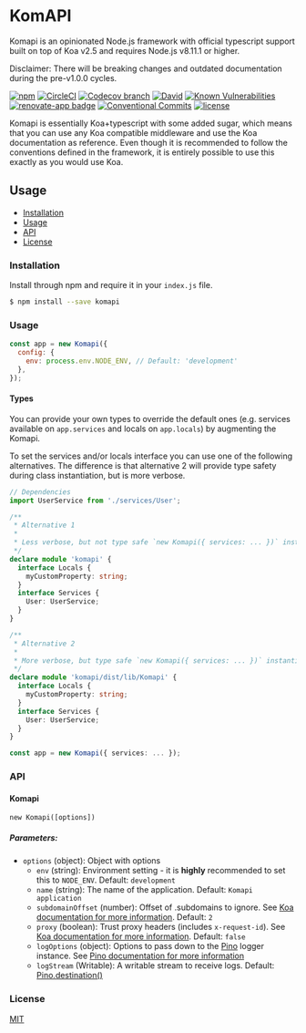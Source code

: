 # KomAPI

Komapi is an opinionated Node.js framework with official typescript support built on top of Koa v2.5 and requires Node.js v8.11.1 or higher.
 
Disclaimer: There will be breaking changes and outdated documentation during the pre-v1.0.0 cycles.

[![npm][npm-image]][npm-url]
[![CircleCI][circleci-image]][circleci-url]
[![Codecov branch][codecov-image]][codecov-url]
[![David][david-image]][david-url]
[![Known Vulnerabilities][snyk-image]][snyk-url]
[![renovate-app badge][renovate-image]][renovate-url]
[![Conventional Commits][conventional-commits-image]][conventional-commits-url]
[![license][license-image]][license-url]

Komapi is essentially Koa+typescript with some added sugar, which means that you can use any Koa compatible middleware and use the Koa documentation as reference. Even though it is recommended to follow the conventions defined in the framework, it is entirely possible to use this exactly as you would use Koa.

## Usage
- [Installation](#installation)
- [Usage](#usage)
- [API](#api)
- [License](#license)
  
### Installation
Install through npm and require it in your `index.js` file.
```bash
$ npm install --save komapi
```

### Usage

```js
const app = new Komapi({
  config: {
    env: process.env.NODE_ENV, // Default: 'development'
  },
});
```

#### Types

You can provide your own types to override the default ones (e.g. services available on `app.services` and locals on `app.locals`) by augmenting the Komapi.

To set the services and/or locals interface you can use one of the following alternatives. The difference is that alternative 2 will provide type safety during class instantiation, but is more verbose.

```typescript
// Dependencies
import UserService from './services/User';

/**
 * Alternative 1
 * 
 * Less verbose, but not type safe `new Komapi({ services: ... })` instantiation (it is type safe on app.services though)
 */
declare module 'komapi' {
  interface Locals {
    myCustomProperty: string;
  }
  interface Services {
    User: UserService;
  }
}

/**
 * Alternative 2
 * 
 * More verbose, but type safe `new Komapi({ services: ... })` instantiation
 */
declare module 'komapi/dist/lib/Komapi' {
  interface Locals {
    myCustomProperty: string;
  }
  interface Services {
    User: UserService;
  }
}

const app = new Komapi({ services: ... });
```

### API
#### Komapi
`new Komapi([options])`

##### Parameters:
+ `options` (object): Object with options
  * `env` (string): Environment setting - it is **highly** recommended to set this to `NODE_ENV`. Default: `development`
  * `name` (string): The name of the application. Default: `Komapi application`
  * `subdomainOffset` (number): Offset of .subdomains to ignore. See [Koa documentation for more information](https://koajs.com/#settings). Default: `2`
  * `proxy` (boolean): Trust proxy headers (includes `x-request-id`). See [Koa documentation for more information](https://koajs.com/#settings). Default: `false`
  * `logOptions` (object): Options to pass down to the [Pino](https://github.com/pinojs/pino) logger instance. See [Pino documentation for more information](https://github.com/pinojs/pino)
  * `logStream` (Writable): A writable stream to receive logs. Default: [Pino.destination()](https://github.com/pinojs/pino/blob/master/docs/api.md#pino-destination)

### License

  [MIT](LICENSE.md)


[npm-url]: https://npmjs.org/package/komapi
[npm-image]: https://img.shields.io/npm/v/komapi.svg
[circleci-url]: https://circleci.com/gh/komapijs/komapi/tree/master
[circleci-image]: https://img.shields.io/circleci/project/github/komapijs/komapi/master.svg
[codecov-url]: https://codecov.io/gh/komapijs/komapi/tree/master
[codecov-image]: https://img.shields.io/codecov/c/github/komapijs/komapi/master.svg
[david-url]: https://david-dm.org/komapijs/komapi/master
[david-image]: https://img.shields.io/david/komapijs/komapi/master.svg
[snyk-url]: https://snyk.io/test/github/komapijs/komapi/master
[snyk-image]: https://snyk.io/test/github/komapijs/komapi/master/badge.svg
[renovate-url]: https://renovateapp.com/
[renovate-image]: https://img.shields.io/badge/renovate-app-blue.svg
[conventional-commits-image]: https://img.shields.io/badge/Conventional%20Commits-1.0.0-yellow.svg
[conventional-commits-url]: https://conventionalcommits.org/
[license-url]: https://github.com/komapijs/komapi/blob/master/LICENSE.md
[license-image]: https://img.shields.io/github/license/komapijs/komapi.svg
